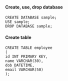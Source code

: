 #### Create, use, drop database
```
CREATE DATABASE sample;  
USE sample;  
DROP DATABASE sample;  
```
#### Create table
```
CREATE TABLE employee  
(  
id INT PRIMARY KEY,  
name VARCHAR(30),  
dob DATETIME,  
email VARCHAR(50)  
);  
```
